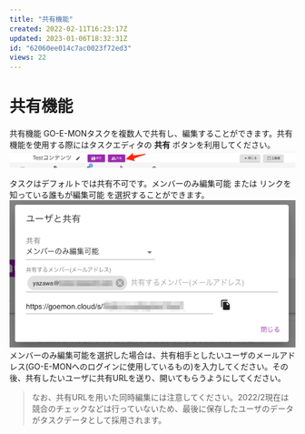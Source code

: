 ```yaml
---
title: "共有機能"
created: 2022-02-11T16:23:17Z
updated: 2023-01-06T18:32:31Z
id: "62060ee014c7ac0023f72ed3"
views: 22
---
```


# 共有機能

共有機能
GO-E-MONタスクを複数人で共有し、編集することができます。共有機能を使用する際にはタスクエディタの **共有** ボタンを利用してください。
![](images/62060f24a33d9d0022922328.png)

タスクはデフォルトでは共有不可です。メンバーのみ編集可能 または リンクを知っている誰もが編集可能 を選択することができます。
![](images/62060f722b0885001d4f5792.png)
メンバーのみ編集可能を選択した場合は、共有相手としたいユーザのメールアドレス(GO-E-MONへのログインに使用しているもの)を入力してください。その後、共有したいユーザに共有URLを送り、開いてもらうようにしてください。

> なお、共有URLを用いた同時編集には注意してください。2022/2現在は競合のチェックなどは行っていないため、最後に保存したユーザのデータがタスクデータとして採用されます。
